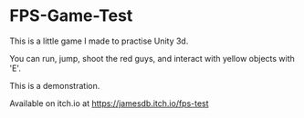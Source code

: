 # FPS-Game-Test
This is a little game I made to practise Unity 3d.

You can run, jump, shoot the red guys, and interact with yellow objects with 'E'.

This is a demonstration.

Available on itch.io at https://jamesdb.itch.io/fps-test
